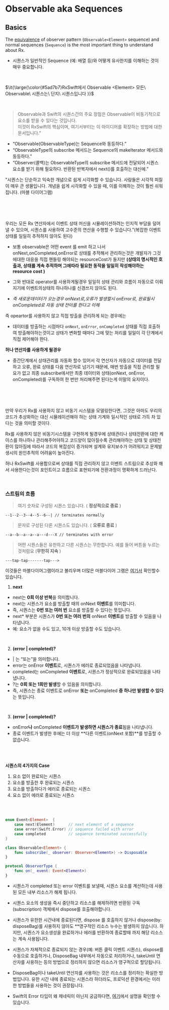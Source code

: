 # Observable aka Sequences

## Basics
The [equivalence](MathBehindRx.md) of observer pattern (`Observable<Element>` sequence) and normal sequences (`Sequence`) is the most important thing to understand about Rx.

- 시퀀스가 일반적인 Sequence (예: 배열 등)와 어떻게 유사한지를 이해하는 것이  매우 중요합니다.
<br/>

$\it{\large{\color{#5ad7b7}RxSwift에서 Observable <Element> 모든\ Observable\ 시퀀스는\ 단지\ 시퀀스입니다 }}$

<br/>

> Observable과 Swift의 시퀀스간의 주요 장점은 Observable이 비동기적으로 요소를 받을 수 있다는 것입니다.  
> 이것이 RxSwift의 핵심이며, 여기서부터는 이 아이디어를 확장하는 방법에 대한 문서입니다.”


 
 - “Observable(ObservableType)는 Sequence와 동등하다.”
 - “ObservableType의 subscribe 메서드는 Sequence의 makeIterator 메서드와 동등하다.”
 - “Observer(콜백)는 ObservableType의 subscribe 메서드에 전달되어 시퀀스 요소를 받기 위해 필요하다. 반환된 반복자에서 next()를 호출하는 대신에.”



"시퀀스는 단순하고 익숙한 개념으로 쉽게 시각화할 수 있습니다. 사람들은 시각적 피질이 매우 큰 생물입니다. 개념을 쉽게 시각화할 수 있을 때, 이를 이해하는 것이 훨씬 쉬워집니다. (마블 다이어그램)


<br/>
<br/>
<br/>

우리는 모든 Rx 연산자에서 이벤트 상태 머신을 시뮬레이션하려는 인지적 부담을 덜어낼 수 있으며, 시퀀스를 사용하여 고수준의 연산을 수행할 수 있습니다.”(복잡한 이벤트 상태를 일일히 추적하지 않아도 된다)



- 보통 observable은 어떤 event 를 emit 하고 나서  onNext,onCompleted,onError로 상태를 추적해서 관리하는것은  개발자가 그것에대한 대응을 직접 핸들링 해야되는 resourceCost가 들지만   **(상태의 명시적인 호출과, 상태를 계속 추적하며 그에따라 필요한 동작을 일일히 작성해야하는 resource cost )**

- 그와 반대로  operator를 사용하게될경우 일일히 상태 관리와 흐름이 자동으로 이뤄지기에 이벤트의상태의 하나하나를 신경쓰지 않아도 된다.
- *즉 새로운데이터가 오는경우 onNext로,오류가 발생할시 onError로, 완료될시 onCompleted로 자동 상태 전이를 한다고 이해*


 즉 opeartor를 사용하지 않고 직접 방출을 관리하게 되는 경우에는
-  데이터를 방출하는 시점마다  `onNext`, `onError`, `onCompleted` 상태를 직접 호출하여 방출해야하는것이고  상태가 변화할 때마다 그에 맞는 처리를 일일이 각 단계에서 직접 제어해야 한다.

**허나 연산자를 사용하게 될경우**
-  중간단계에서 상태관리를 자동화 할수 있어서 각 연산자가 자동으로 데이터를 전달하고 오류, 완료 상태를 다음 연산자로 넘기기 때문에,  매번 방출을 직접 관리할 필요가 없고 최종 subscribe에서만 최종 데이터와 상태(onNext, onError, onCompleted)를 구독하여 한 번만 처리해주면 된다는게 이말의 요지이다.

<br/>
<br/>
<br/>

만약 우리가 Rx를 사용하지 않고 비동기 시스템을 모델링한다면, 그것은 아마도 우리의 코드가 추상화하는 대신 시뮬레이션해야 하는 상태 기계와 일시적인 상태로 가득 차 있다는 것을 의미할 것이다.

Rx를 사용하지 않은 비동기시스템을 구현하게 될경우에 상태관리나 상태전환에 대한 케이스를 하나하나 관리해주어야하고 코드양이 많아질수록 관리해야하는 상태 및 상태전환이 많아짐에 따라서 코드의 복잡성이 증가되며  설계와 유지보수가 어려워지고 문제발생시의 원인추적의 어려움이 높아진다.  

허나 RxSwift를 사용함으로써  상태를 직접 관리하지 않고 이벤트 스트림으로 추상화 해서 사용한다는것이 포인트이고 흐름으로 표현되기에 전환과정이 명확하게 드러난다. 


<br/>


### 스트림의 흐름

> 여기 숫자로 구성된 시퀀스 있습니다. ( **정상적으로 종료** )


```
--1--2--3--4--5--6--| // terminates normally
```

>문자로  구성된 다른  시퀀스도  있습니다. ( **오류로 종료** )

```
--a--b--a--a--a---d---X // terminates with error
```

> 어떤 시퀀스들은 유한하고 다른 시퀀스는  무한합니다. 예를 들어 버튼을 누르는것처럼요 (**무한히 지속** )

```
---tap-tap-------tap--->
```


이것들은 마블다이어그램이라고 불리우며 더많은 마블다이어 그램은 [여기서](http://rxmarbles.com) 확인할수 있습니다.

1. **next** 

- next는 **0회 이상 반복**을 의미합니다.  
- next는 시퀀스가 요소를 방출할 때의 onNext **이벤트**를 의미합니다.  
- 즉, 시퀀스는 **0번 또는 여러 번** 요소를 방출할 수 있다는 뜻입니다.  
- next* 부분은 시퀀스가 **0번 또는 여러 번의** onNext **이벤트**를 방출할 수 있음을 나타냅니다.  
- 예: 요소가 없을 수도 있고, 10개 이상 방출할 수도 있습니다.

<br/>

2. **(error | completed)?**

- | 는 “또는”을 의미합니다.  
- error는 onError **이벤트**로, 시퀀스가 에러로 종료되었음을 나타냅니다.  
- completed는 onCompleted **이벤트**로, 시퀀스가 정상적으로 완료되었음을 나타냅니다.  
- ?는 **0회 또는 1회만 발생**할 수 있음을 의미합니다.  
- 즉, 시퀀스는 종료 이벤트로 onError **또는** onCompleted **중 하나만 발생할 수 있다**는 뜻입니다.  

<br/>

3. **(error | completed)?**

- onError**나** onCompleted **이벤트가 발생하면 시퀀스가 종료**됨을 나타냅니다.  
- 종료 이벤트가 발생한 후에는 더 이상 **다른 이벤트(onNext 포함)**를 방출할 수 없습니다.

<br/>
<br/>

 **시퀀스의 4가지의 Case**
 1. 요소 없이 완료되는 시퀀스
 2. 요소를 방출한 후 완료되는 시퀀스
 3. 요소를 방출하다가 에러로 종료되는 시퀀스
 4. 요소 없이 에러로 종료되는 시퀀스

<br/>
<br/>

```swift
enum Event<Element>  {
    case next(Element)      // next element of a sequence
    case error(Swift.Error) // sequence failed with error
    case completed          // sequence terminated successfully
}

class Observable<Element> {
    func subscribe(_ observer: Observer<Element>) -> Disposable
}

protocol ObserverType {
    func on(_ event: Event<Element>)
}
```

- 시퀀스가 completed 또는 error 이벤트를 보낼때, 시퀀스 요소를 계산하는데 사용된 모든 내부 리소스가 해제 됩니다.
- 시퀀스 요소의 생성을 즉시 중단하고 리소스를 해제하려면 반환된 구독(subscription) 객체에서 dispose를 호출해야합니다.
- 시퀀스가 유한한 시간내에 종료된다면, dispose 를 호출하지 않거나 dispose(by: disposeBag)를 사용하지 않아도 **영구적인 리소스 누수는 발생하지 않습니다. 하지만, 시퀀스가 요소생성을 완료하거나 에러를 반환하여 종료할때 까지 해당 리소스는 계속 사용됩니다.

- 시퀀스가 자체적으로 종료되지 않는 경우(예: 버튼 클릭 이벤트 시퀀스), dispose를 수동으로 호출하거나, DisposeBag 내부에서 자동으로 처리하거나, takeUntil 연산자를 사용하는 등의 방법으로 정리하지 않으면 리소스가 영구적으로 할당됩니다.

-  DisposeBag이나 takeUntil 연산자를 사용하는 것은 리소스를 정리하는 확실한 방법입니다. 유한 시간 내에 종료되는 시퀀스라 하더라도, 프로덕션 환경에서는 이러한 방법들을 사용하는 것이 권장됩니다.
-  Swift의 Error 타입이 왜 제네릭이 아닌지 궁금하다면, [여기](https://github.com/Rinkim0515/RxSwift2025/blob/main/Docs/Design%20Rationale.md#design-rationale-%EC%84%A4%EA%B3%84-%EC%B2%A0%ED%95%99)에서 설명을 확인할 수 있습니다.



